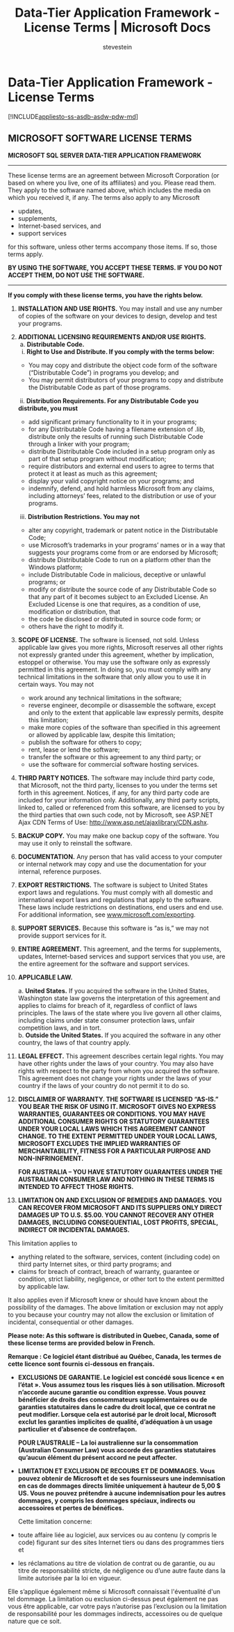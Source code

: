 ﻿---
title: "Data-Tier Application Framework - License Terms | Microsoft Docs"
ms.custom: ""
ms.date: "01/19/2017"
ms.prod: sql
ms.prod_service: "sql-tools"
ms.service: ""
ms.component: "ssdt"
ms.reviewer: ""
ms.suite: "sql"
ms.technology: 
  - "tools-ssdt"
ms.tgt_pltfrm: ""
ms.topic: conceptual
ms.assetid: 68b76541-ab99-436a-982b-f18c46bc6fe3
caps.latest.revision: 4
author: "stevestein"
ms.author: "sstein"
manager: craigg
monikerRange: ">= aps-pdw-2016 || = azuresqldb-current || = azure-sqldw-latest || >= sql-server-2016 || = sqlallproducts-allversions"
---
# Data-Tier Application Framework - License Terms
[!INCLUDE[appliesto-ss-asdb-asdw-pdw-md](../includes/appliesto-ss-asdb-asdw-pdw-md.md)]
## MICROSOFT SOFTWARE LICENSE TERMS  
  
**MICROSOFT SQL SERVER DATA-TIER APPLICATION FRAMEWORK**  
  
---  
  
These license terms are an agreement between Microsoft Corporation (or based on where you live, one of its affiliates) and you. Please read them. They apply to the software named above, which includes the media on which you received it, if any. The terms also apply to any Microsoft  
  
- updates,  
- supplements,  
- Internet-based services, and  
- support services  
  
for this software, unless other terms accompany those items. If so, those terms apply.  
  
**BY USING THE SOFTWARE, YOU ACCEPT THESE TERMS. IF YOU DO NOT ACCEPT THEM, DO NOT USE THE SOFTWARE.**  
  
---  
  
**If you comply with these license terms, you have the rights below.**  
  
1.  **INSTALLATION AND USE RIGHTS.** You may install and use any number of copies of the software on your devices to design, develop and test your programs.  
2.  **ADDITIONAL LICENSING REQUIREMENTS AND/OR USE RIGHTS.**  
&nbsp;a.    **Distributable Code.**  
&nbsp;&nbsp;i.  **Right to Use and Distribute. If you comply with the terms below:**  
  
    - You may copy and distribute the object code form of the software (“Distributable Code”) in programs you develop; and  
    - You may permit distributors of your programs to copy and distribute the Distributable Code as part of those programs.  
  
    &nbsp;ii.   **Distribution Requirements. For any Distributable Code you distribute, you must**  
  
    - add significant primary functionality to it in your programs;  
    - for any Distributable Code having a filename extension of .lib, distribute only the results of running such Distributable Code through a linker with your program;  
    - distribute Distributable Code included in a setup program only as part of that setup program without modification;  
    - require distributors and external end users to agree to terms that protect it at least as much as this agreement;   
    - display your valid copyright notice on your programs; and  
    -   indemnify, defend, and hold harmless Microsoft from any claims, including attorneys’ fees, related to the distribution or use of your programs.  
      
    &nbsp;iii.  **Distribution Restrictions. You may not**  
      
    -   alter any copyright, trademark or patent notice in the Distributable Code;  
    -   use Microsoft’s trademarks in your programs’ names or in a way that suggests your programs come from or are endorsed by Microsoft;  
    -   distribute Distributable Code to run on a platform other than the Windows platform;  
    -   include Distributable Code in malicious, deceptive or unlawful programs; or  
    -   modify or distribute the source code of any Distributable Code so that any part of it becomes subject to an Excluded License. An Excluded License is one that requires, as a condition of use, modification or distribution, that  
    -   the code be disclosed or distributed in source code form; or  
    -   others have the right to modify it.  
      
3.  **SCOPE OF LICENSE.** The software is licensed, not sold. Unless applicable law gives you more rights, Microsoft reserves all other rights not expressly granted under this agreement, whether by implication, estoppel or otherwise. You may use the software only as expressly permitted in this agreement. In doing so, you must comply with any technical limitations in the software that only allow you to use it in certain ways. You may not  
  
    -   work around any technical limitations in the software;  
    -   reverse engineer, decompile or disassemble the software, except and only to the extent that applicable law expressly permits, despite this limitation;  
    -   make more copies of the software than specified in this agreement or allowed by applicable law, despite this limitation;  
    -   publish the software for others to copy;  
    -   rent, lease or lend the software;  
    -   transfer the software or this agreement to any third party; or  
    -   use the software for commercial software hosting services.  
      
4.  **THIRD PARTY NOTICES.** The software may include third party code, that Microsoft, not the third party, licenses to you under the terms set forth in this agreement. Notices, if any, for any third party code are included for your information only. Additionally, any third party scripts, linked to, called or referenced from this software, are licensed to you by the third parties that own such code, not by Microsoft, see ASP.NET Ajax CDN Terms of Use: http://www.asp.net/ajaxlibrary/CDN.ashx.  
  
5.  **BACKUP COPY.** You may make one backup copy of the software. You may use it only to reinstall the software.  
  
6.  **DOCUMENTATION.** Any person that has valid access to your computer or internal network may copy and use the documentation for your internal, reference purposes.  
  
7.  **EXPORT RESTRICTIONS.** The software is subject to United States export laws and regulations. You must comply with all domestic and international export laws and regulations that apply to the software. These laws include restrictions on destinations, end users and end use. For additional information, see www.microsoft.com/exporting.  
  
8.  **SUPPORT SERVICES.** Because this software is “as is,” we may not provide support services for it.  
  
9.  **ENTIRE AGREEMENT.** This agreement, and the terms for supplements, updates, Internet-based services and support services that you use, are the entire agreement for the software and support services.  
  
10. **APPLICABLE LAW.**  
  
    a.  **United States.** If you acquired the software in the United States, Washington state law governs the interpretation of this agreement and applies to claims for breach of it, regardless of conflict of laws principles. The laws of the state where you live govern all other claims, including claims under state consumer protection laws, unfair competition laws, and in tort.  
b.  **Outside the United States.** If you acquired the software in any other country, the laws of that country apply.  
  
11. **LEGAL EFFECT.** This agreement describes certain legal rights. You may have other rights under the laws of your country. You may also have rights with respect to the party from whom you acquired the software. This agreement does not change your rights under the laws of your country if the laws of your country do not permit it to do so.  
  
12. **DISCLAIMER OF WARRANTY. THE SOFTWARE IS LICENSED “AS-IS.” YOU BEAR THE RISK OF USING IT. MICROSOFT GIVES NO EXPRESS WARRANTIES, GUARANTEES OR CONDITIONS. YOU MAY HAVE ADDITIONAL CONSUMER RIGHTS OR STATUTORY GUARANTEES UNDER YOUR LOCAL LAWS WHICH THIS AGREEMENT CANNOT CHANGE. TO THE EXTENT PERMITTED UNDER YOUR LOCAL LAWS, MICROSOFT EXCLUDES THE IMPLIED WARRANTIES OF MERCHANTABILITY, FITNESS FOR A PARTICULAR PURPOSE AND NON-INFRINGEMENT.**  
  
    **FOR AUSTRALIA – YOU HAVE STATUTORY GUARANTEES UNDER THE AUSTRALIAN CONSUMER LAW AND NOTHING IN THESE TERMS IS INTENDED TO AFFECT THOSE RIGHTS.**  
  
13. **LIMITATION ON AND EXCLUSION OF REMEDIES AND DAMAGES. YOU CAN RECOVER FROM MICROSOFT AND ITS SUPPLIERS ONLY DIRECT DAMAGES UP TO U.S. $5.00. YOU CANNOT RECOVER ANY OTHER DAMAGES, INCLUDING CONSEQUENTIAL, LOST PROFITS, SPECIAL, INDIRECT OR INCIDENTAL DAMAGES.**  
  
This limitation applies to  
  
-   anything related to the software, services, content (including code) on third party Internet sites, or third party programs; and  
-   claims for breach of contract, breach of warranty, guarantee or condition, strict liability, negligence, or other tort to the extent permitted by applicable law.  
  
It also applies even if Microsoft knew or should have known about the possibility of the damages. The above limitation or exclusion may not apply to you because your country may not allow the exclusion or limitation of incidental, consequential or other damages.  
  
**Please note: As this software is distributed in Quebec, Canada, some of these license terms are provided below in French.**  
  
**Remarque : Ce logiciel étant distribué au Québec, Canada, les termes de cette licence sont fournis ci-dessous en français.**  
  
-   **EXCLUSIONS DE GARANTIE. Le logiciel est concédé sous licence « en l’état ». Vous assumez tous les risques liés à son utilisation. Microsoft n’accorde aucune garantie ou condition expresse. Vous pouvez bénéficier de droits des consommateurs supplémentaires ou de garanties statutaires dans le cadre du droit local, que ce contrat ne peut modifier. Lorsque cela est autorisé par le droit local, Microsoft exclut les garanties implicites de qualité, d’adéquation à un usage particulier et d’absence de contrefaçon.**  
  
    **POUR L’AUSTRALIE – La loi australienne sur la consommation (Australian Consumer Law) vous accorde des garanties statutaires qu’aucun élément du présent accord ne peut affecter.**  
  
-   **LIMITATION ET EXCLUSION DE RECOURS ET DE DOMMAGES. Vous pouvez obtenir de Microsoft et de ses fournisseurs une indemnisation en cas de dommages directs limitée uniquement à hauteur de 5,00 $ US. Vous ne pouvez prétendre à aucune indemnisation pour les autres dommages, y compris les dommages spéciaux, indirects ou accessoires et pertes de bénéfices.**  
  
    Cette limitation concerne:  
      
   - toute affaire liée au logiciel, aux services ou au contenu (y compris le code) figurant sur des sites Internet tiers ou dans des programmes tiers et  
- les réclamations au titre de violation de contrat ou de garantie, ou au titre de responsabilité stricte, de négligence ou d’une autre faute dans la limite autorisée par la loi en vigueur.  
  
Elle s’applique également même si Microsoft connaissait l'éventualité d'un tel dommage. La limitation ou exclusion ci-dessus peut également ne pas vous être applicable, car votre pays n’autorise pas l’exclusion ou la limitation de responsabilité pour les dommages indirects, accessoires ou de quelque nature que ce soit.  
  
  
